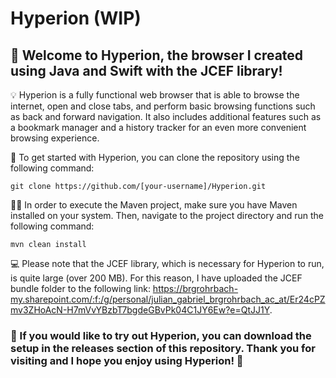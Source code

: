 # Hyperion (WIP)
## 📣 Welcome to Hyperion, the browser I created using Java and Swift with the JCEF library!
💡 Hyperion is a fully functional web browser that is able to browse the internet, open and close tabs, and perform basic browsing functions such as back and forward navigation. It also includes additional features such as a bookmark manager and a history tracker for an even more convenient browsing experience.

🚀 To get started with Hyperion, you can clone the repository using the following command:

```git clone https://github.com/[your-username]/Hyperion.git ```

🧑‍💼 In order to execute the Maven project, make sure you have Maven installed on your system. Then, navigate to the project directory and run the following command:

```mvn clean install```

💻 Please note that the JCEF library, which is necessary for Hyperion to run, is quite large (over 200 MB). For this reason, I have uploaded the JCEF bundle folder to the following link: https://brgrohrbach-my.sharepoint.com/:f:/g/personal/julian_gabriel_brgrohrbach_ac_at/Er24cPZmv3ZHoAcN-H7mVvYBzbT7bgdeGBvPk04C1JY6Ew?e=QtJJ1Y.

### 🙏 If you would like to try out Hyperion, you can download the setup in the releases section of this repository. Thank you for visiting and I hope you enjoy using Hyperion! 🙏
